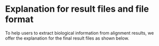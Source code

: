 # Explanation for result files and file format
To help users to extract biological information from alignment results, we offer the explanation for the final result files as shown below.